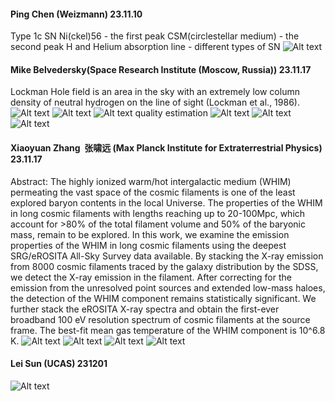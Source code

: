 #### Ping Chen (Weizmann) 23.11.10
Type 1c SN
Ni(ckel)56 - the first peak
CSM(circlestellar medium) - the second peak
H and Helium absorption line - different types of SN
![Alt text](../Attachments/Colloquium/lunch_talk/PingChen_summary.pic.jpg)
#### Mike Belvedersky(Space Research Institute (Moscow, Russia)) 23.11.17
Lockman Hole field is an area in the sky with an extremely low column density of neutral hydrogen on the line of sight (Lockman et al., 1986).
![Alt text](../Attachments/Colloquium/lunch_talk/Mike_1.pic.jpg)
![Alt text](../Attachments/Colloquium/lunch_talk/Mike_2.pic.jpg)
![Alt text](../Attachments/Colloquium/lunch_talk/Mike_3.pic.jpg)
quality estimation
![Alt text](../Attachments/Colloquium/lunch_talk/Mike_4.pic.jpg)
![Alt text](../Attachments/Colloquium/lunch_talk/Mike_5.pic.jpg)
![Alt text](../Attachments/Colloquium/lunch_talk/Mike_6.pic.jpg)
#### Xiaoyuan Zhang  张啸远 (Max Planck Institute for Extraterrestrial Physics) 23.11.17
Abstract:
The highly ionized warm/hot intergalactic medium (WHIM) permeating the vast space of the cosmic filaments is one of the least explored baryon contents in the local Universe. The properties of the WHIM in long cosmic filaments with lengths reaching up to 20-100Mpc, which account for >80% of the total filament volume and 50% of the baryonic mass, remain to be explored. In this work, we examine the emission properties of the WHIM in long cosmic filaments using the deepest SRG/eROSITA All-Sky Survey data available. By stacking the X-ray emission from 8000 cosmic filaments traced by the galaxy distribution by the SDSS, we detect the X-ray emission in the filament. After correcting for the emission from the unresolved point sources and extended low-mass haloes, the detection of the WHIM component remains statistically significant. We further stack the eROSITA X-ray spectra and obtain the first-ever broadband 100 eV resolution spectrum of cosmic filaments at the source frame. The best-fit mean gas temperature of the WHIM component is 10^6.8 K.
![Alt text](../Attachments/Colloquium/lunch_talk/XiaoyuanZhang_1.pic.jpg)
![Alt text](../Attachments/Colloquium/lunch_talk/XiaoyuanZhang_2.pic.jpg)
![Alt text](../Attachments/Colloquium/lunch_talk/XiaoyuanZhang_3.pic.jpg)
![Alt text](../Attachments/Colloquium/lunch_talk/XiaoyuanZhang_4.pic.jpg)
#### Lei Sun (UCAS) 231201
![Alt text](../Attachments/Colloquium/lunch_talk/Lei_Sun.pic.jpg)